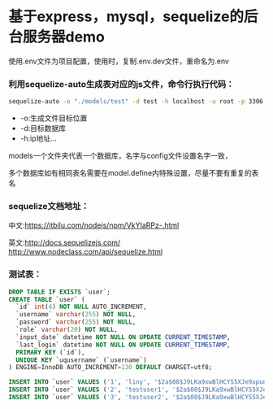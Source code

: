 
# 基于express，mysql，sequelize的后台服务器demo

使用.env文件为项目配置，使用时，复制.env.dev文件，重命名为.env

### 利用sequelize-auto生成表对应的js文件，命令行执行代码：

```bash
sequelize-auto -o "./models/test" -d test -h localhost -u root -p 3306 -x 123456 -e mysql
```

* -o:生成文件目标位置
* -d:目标数据库
* -h:ip地址...

models一个文件夹代表一个数据库，名字与config文件设置名字一致，

多个数据库如有相同表名需要在model.define内特殊设置，尽量不要有重复的表名

### sequelize文档地址：
中文:https://itbilu.com/nodejs/npm/VkYIaRPz-.html

英文:http://docs.sequelizejs.com/
     http://www.nodeclass.com/api/sequelize.html


### 测试表：

```sql
DROP TABLE IF EXISTS `user`;
CREATE TABLE `user` (
  `id` int(4) NOT NULL AUTO_INCREMENT,
  `username` varchar(255) NOT NULL,
  `password` varchar(255) NOT NULL,
  `role` varchar(20) NOT NULL,
  `input_date` datetime NOT NULL ON UPDATE CURRENT_TIMESTAMP,
  `last_login` datetime NOT NULL ON UPDATE CURRENT_TIMESTAMP,
  PRIMARY KEY (`id`),
  UNIQUE KEY `uqusername` (`username`)
) ENGINE=InnoDB AUTO_INCREMENT=130 DEFAULT CHARSET=utf8;

INSERT INTO `user` VALUES ('1', 'liny', '$2a$08$J9LKa9xwBlHCYS5XJe9xpun39e9LZZNMVqRVDrpiIjtksx5OQssGK', 'admin', '2018-01-01 00:00:00', '2018-01-01 00:10:00');
INSERT INTO `user` VALUES ('2', 'testuser1', '$2a$08$J9LKa9xwBlHCYS5XJe9xpun39e9LZZNMVqRVDrpiIjtksx5OQssGK', 'user', '2018-01-01 00:00:00', '2018-01-01 00:10:00');
INSERT INTO `user` VALUES ('3', 'testuser2', '$2a$08$J9LKa9xwBlHCYS5XJe9xpun39e9LZZNMVqRVDrpiIjtksx5OQssGK', 'user', '2018-01-01 00:00:00', '2018-01-01 00:10:00');
```
